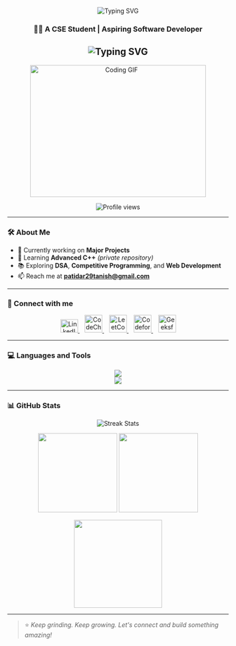 <p align="center">
  <img src="https://readme-typing-svg.demolab.com?font=Fira+Code&weight=900&size=30&pause=1000&color=F7F7F7&background=128CCF00&center=true&vCenter=true&multiline=true&random=false&width=500&lines=Hi+%F0%9F%91%8B%2C+I'm+Tanish+Patidar" alt="Typing SVG" />
</p>

<h3 align="center">👨‍💻 A CSE Student | Aspiring Software Developer</h3>

<h2 align="center">
  <img src="https://readme-typing-svg.demolab.com?font=Fira+Code&weight=600&pause=1000&center=true&vCenter=true&lines=Competitive+Programmer;Passionate+About+Coding+%F0%9F%92%BB;DSA+%7C+Web+Development+%7C+C%2B%2B+Enthusiast" alt="Typing SVG" />
</h2>

<p align="center">
  <img src="https://user-images.githubusercontent.com/69011963/137184767-79a13ec7-1bb3-4341-a6da-3a149c9c159a.gif" width="400" height="300" alt="Coding GIF">
</p>

<p align="center">
  <img src="https://komarev.com/ghpvc/?username=Tanish007&label=Profile%20views&color=0e75b6&style=flat" alt="Profile views" />
</p>

---

### 🛠️ About Me

- 🔭 Currently working on **Major Projects**
- 🌱 Learning **Advanced C++** *(private repository)*
- 📚 Exploring **DSA**, **Competitive Programming**, and **Web Development**
- 📫 Reach me at **patidar29tanish@gmail.com**

---

### 🔗 Connect with me
<p align="center">
  <a href="https://www.linkedin.com/in/tanish07patidar-/" target="_blank">
    <img src="https://raw.githubusercontent.com/rahuldkjain/github-profile-readme-generator/master/src/images/icons/Social/linked-in-alt.svg" alt="LinkedIn" height="30" width="40" />
  </a>&nbsp;&nbsp;
  <a href="https://www.codechef.com/users/tanish_7" target="_blank">
    <img src="https://cdn.jsdelivr.net/gh/devicons/devicon/icons/codechef/codechef-original.svg" alt="CodeChef" height="40" width="40" />
  </a>&nbsp;&nbsp;
  <a href="https://leetcode.com/u/TAnish_07/" target="_blank">
    <img src="https://raw.githubusercontent.com/rahuldkjain/github-profile-readme-generator/master/src/images/icons/Social/leet-code.svg" alt="LeetCode" height="40" width="40" />
  </a>&nbsp;&nbsp;
  <a href="https://codeforces.com/profile/TAnish_29" target="_blank">
    <img src="https://cdn.jsdelivr.net/gh/devicons/devicon/icons/codeforces/codeforces-original.svg" alt="Codeforces" height="40" width="40" />
  </a>&nbsp;&nbsp;
  <a href="https://auth.geeksforgeeks.org/user/tanishpatidar" target="_blank">
    <img src="https://media.geeksforgeeks.org/wp-content/uploads/20210405224706/gfg-new-logo.png" alt="GeeksforGeeks" height="40" width="40" />
  </a>
</p>

---

### 💻 Languages and Tools
<p align="center">
  <img src="https://skillicons.dev/icons?i=cpp,python,html,css,js,react,tailwind" /> <br />
  <img src="https://skillicons.dev/icons?i=vscode,git,github,linux,windows" />
</p>

---

### 📊 GitHub Stats
<p align="center">
  <img src="https://github-readme-streak-stats.herokuapp.com/?user=Tanish007&theme=dark" alt="Streak Stats" />
</p>

<p align="center">
  <img src="http://github-profile-summary-cards.vercel.app/api/cards/stats?username=Tanish007&theme=2077" height="180" />
  <img src="http://github-profile-summary-cards.vercel.app/api/cards/productive-time?username=Tanish007&theme=2077" height="180" />
</p>

<p align="center">
  <img src="http://github-profile-summary-cards.vercel.app/api/cards/profile-details?username=Tanish007&theme=2077" height="200" />
</p>

---

> ⭐ *Keep grinding. Keep growing. Let's connect and build something amazing!*

